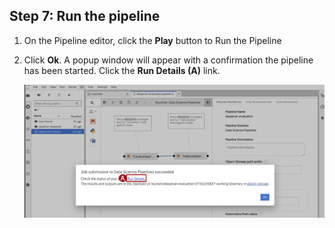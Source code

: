 ## Step 7: Run the pipeline
1. On the Pipeline editor, click the **Play** button to Run the Pipeline

2. Click **Ok**. A popup window will appear with a confirmation the pipeline has been started. Click the **Run Details (A)** link.

    ![image](images/dp-pipeline-run-details.png)
